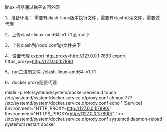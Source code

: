 linux 机器通过梯子访问外网

1、准备环境：
需要有clash-linux版本执行文件，需要有clash可读文件，需要做代理

2、上传clash-linux-amd64-v1.7.1 到root下

3、上传clash到/root/.config/文件夹下

4、设置代理
export http_proxy=http://127.0.0.1:7890
export https_proxy=http://127.0.0.1:7890

5、run二进制文件
./clash-linux-amd64-v1.7.1

6、docker proxy配置代理

mkdir -p /etc/systemd/system/docker.service.d 
touch /etc/systemd/system/docker.service.d/proxy.conf
chmod 777 /etc/systemd/system/docker.service.d/proxy.conf
echo '
[Service]
Environment="HTTP_PROXY=http://127.0.0.1:7890/"
Environment="HTTPS_PROXY=http://127.0.0.1:7890/"
' >> /etc/systemd/system/docker.service.d/proxy.conf
systemctl daemon-reload
systemctl restart docker